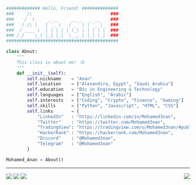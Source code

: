 ```python
############# Hello, Friend! ##############
###     /\                              ###
###    /  \     _ __     __ _   _ __    ###
###   / /\ \   | '_ \   / _` | | '_ \   ###
###  / ____ \  | | | | | (_| | | | | |  ###
### /_/    \_\ |_| |_|  \__,_| |_| |_|  ###
###########################################

class About:
    """
    This class is about me! :D
    """
    def __init__(self):
        self.nickname    = "Anan"
        self.location    = ["Alexandira, Egypt", "Saudi Arabia"]
        self.education   = "BSc in Engineering & Technology"
        self.languages   = ["English", "Arabic"]
        self.interests   = ["Coding", "Crypto", "Finance", "Gaming"]
        self.skills      = ["Python", "Javascript", "HTML", "CSS"]
        self.links       = {
            "LinkedIn"   : "https://linkedin.com/in/Mohamed3nan",
            "Twitter"    : "https://twitter.com/Mohamed3nan",
            "TradingView": "https://tradingview.com/u/Mohamed3nan/#published-scripts",
            "HackerRank" : "https://hackerrank.com/Mohamed3nan",
            "Discord"    : "@Mohamed3nan",
            "Telegram"   : "@Mohamed3nan"
        }

Mohamed_Anan = About()
```
---
<a href="https://wakatime.com/@mohamed3nan"><img src="https://wakatime.com/badge/user/3741e65c-b1f5-4c15-8419-4c433ee9b28f.svg"></a>
<a href="https://www.upwork.com"><img src="https://img.shields.io/badge/Hireable-gray?logo=upwork"></a>
<a href="https://www.freelancer.com/"><img src="https://img.shields.io/badge/Hireable-gray?logo=freelancer"></a>
<a href="https://github.com/Mohamed3nan"><img src="https://komarev.com/ghpvc/?username=Mohamed3nan&style=flat&label=Github+Views" align="right"></a>








